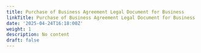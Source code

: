 ```yaml
---
title: Purchase of Business Agreement Legal Document for Business
linkTitle: Purchase of Business Agreement Legal Document for Business
date: '2025-04-24T16:18:00Z'
weight: 1
description: No content
draft: false
---
```



